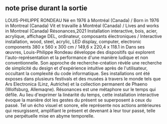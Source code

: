 ## note prise durant la sortie

LOUIS-PHILIPPE RONDEAU
Né en 1976 à Montréal (Canada) / Born in 1976 in Montreal (Canada)
Vit et travaille à Montréal (Canada) / Lives and works in Montreal (Canada)
Résonances,2021
Installation interactive, bois, acier, acrylique, affichage DEL, ordinateur, composants électroniques /
Interactive installation, wood, steel, acrylic, LED display, computer, electronic components
380 x 560 x 300 cm / 149,6 x 220,4 x 118.1 in
Dans ses œuvres, Louis-Philippe Rondeau développe
des dispositifs qui explorent l'auto-représentation et la
performance d'une manière ludique et non
conventionnelle. Son approche de recherche-création
révèle une recherche de simplicité du design et
d'expérience intuitive après de l'utilisateur, occultant la
complexité du code informatique. Ses installations ont
été exposes dans plusieurs festivals et des musées à
travers le monde tels que Ars Electronica (Linz, Autriche)
et la collection permanent de Phaeno (Wolfsburg,
Allemaqne).
Résonances est une métaphore sur le temps qui défile.
Au lieu d'exprimer la linéarité du temps, cette
installation interactive évoque la manière dot les
gestes du présent se superposent à ceux du passé. Tel
un écho visuel et sonore, elle représente nos actions
antérieures qui resurgissent, amplifiant le présent et
devenant à leur tour passé, telle une perpétuelle mise en
abyme temporelle.
